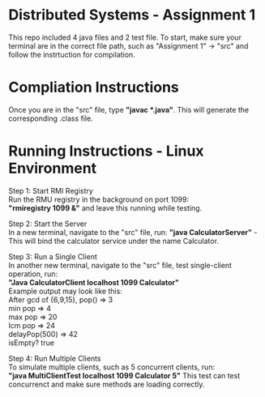 # Distributed Systems - Assignment 1
This repo included 4 java files and 2 test file. 
To start, make sure your terminal are in the correct file path, such as "Assignment 1" -> "src" and follow the instrtuction for compilation. 

# Compliation Instructions
Once you are in the "src" file, type **"javac *.java"**. This will generate the corresponding .class file. 

# Running Instructions - Linux Environment 
Step 1: Start RMI Registry  
Run the RMU registry in the background on port 1099:  
**"rmiregistry 1099 &"** and leave this running  while testing.   

Step 2: Start the Server  
In a new terminal, navigate to the "src" file, run:
**"java CalculatorServer"** - This will bind the calculator service under the name Calculator.  

Step 3: Run a Single Client  
In another new terminal, navigate to the "src" file, test single-client operation, run:  
**"Java CalculatorClient localhost 1099 Calculator"**   
Example output may look like this:  
After gcd of {6,9,15}, pop() => 3  
min pop => 4  
max pop => 20  
lcm pop => 24  
delayPop(500) => 42  
isEmpty? true  
  
Step 4: Run Multiple Clients  
To simulate multiple clients, such as 5 concurrent clients, run:  
**"java MultiClientTest localhost 1099 Calculator 5"**
This test can test concurrenct and make sure methods are loading correctly.  
